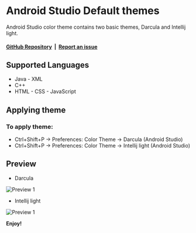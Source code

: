# Android Studio Default themes

Android Studio color theme contains two basic themes, Darcula and Intellij light.

#### [GitHub Repository](https://github.com/DevShayan/android-studio-color-theme)&nbsp;&nbsp;|&nbsp;&nbsp;[Report an issue](https://github.com/DevShayan/android-studio-color-theme/issues)

## Supported Languages
* Java - XML
* C++
* HTML - CSS - JavaScript

## Applying theme

### To apply theme:
* Ctrl+Shift+P -> Preferences: Color Theme -> Darcula (Android Studio)
* Ctrl+Shift+P -> Preferences: Color Theme -> Intellij light (Android Studio)

## Preview

* Darcula

![Preview 1](preview/preview_darcula.png)

* Intellij light

![Preview 1](preview/preview_intellij_light.png)

**Enjoy!**
